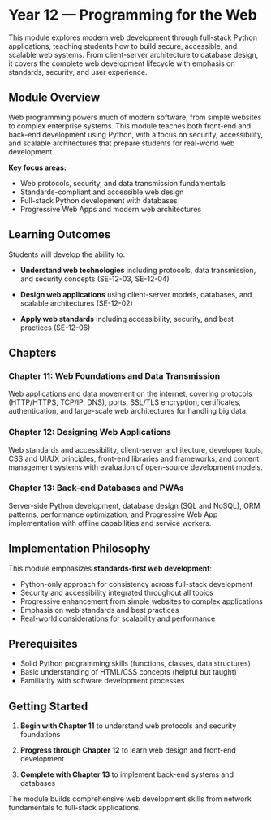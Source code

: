 # Year 12 — Programming for the Web

This module explores modern web development through full-stack Python applications, teaching students how to build secure, accessible, and scalable web systems. From client-server architecture to database design, it covers the complete web development lifecycle with emphasis on standards, security, and user experience.

## Module Overview

Web programming powers much of modern software, from simple websites to complex enterprise systems. This module teaches both front-end and back-end development using Python, with a focus on security, accessibility, and scalable architectures that prepare students for real-world web development.

**Key focus areas:**

- Web protocols, security, and data transmission fundamentals
- Standards-compliant and accessible web design
- Full-stack Python development with databases
- Progressive Web Apps and modern web architectures

## Learning Outcomes

Students will develop the ability to:

- **Understand web technologies** including protocols, data transmission, and security concepts (SE-12-03, SE-12-04)

- **Design web applications** using client-server models, databases, and scalable architectures (SE-12-02)

- **Apply web standards** including accessibility, security, and best practices (SE-12-06)

## Chapters

### Chapter 11: Web Foundations and Data Transmission

Web applications and data movement on the internet, covering protocols (HTTP/HTTPS, TCP/IP, DNS), ports, SSL/TLS encryption, certificates, authentication, and large-scale web architectures for handling big data.

### Chapter 12: Designing Web Applications

Web standards and accessibility, client-server architecture, developer tools, CSS and UI/UX principles, front-end libraries and frameworks, and content management systems with evaluation of open-source development models.

### Chapter 13: Back-end Databases and PWAs

Server-side Python development, database design (SQL and NoSQL), ORM patterns, performance optimization, and Progressive Web App implementation with offline capabilities and service workers.

## Implementation Philosophy

This module emphasizes **standards-first web development**:

- Python-only approach for consistency across full-stack development
- Security and accessibility integrated throughout all topics
- Progressive enhancement from simple websites to complex applications
- Emphasis on web standards and best practices
- Real-world considerations for scalability and performance

## Prerequisites

- Solid Python programming skills (functions, classes, data structures)
- Basic understanding of HTML/CSS concepts (helpful but taught)
- Familiarity with software development processes

## Getting Started

1. **Begin with Chapter 11** to understand web protocols and security foundations

2. **Progress through Chapter 12** to learn web design and front-end development

3. **Complete with Chapter 13** to implement back-end systems and databases

The module builds comprehensive web development skills from network fundamentals to full-stack applications.
